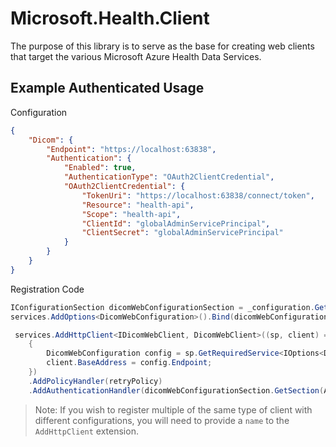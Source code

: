 # Microsoft.Health.Client

The purpose of this library is to serve as the base for creating web clients that target the various Microsoft Azure Health Data Services.

## Example Authenticated Usage

Configuration
```json
{
    "Dicom": {
        "Endpoint": "https://localhost:63838",
        "Authentication": {
            "Enabled": true,
            "AuthenticationType": "OAuth2ClientCredential",
            "OAuth2ClientCredential": {
                "TokenUri": "https://localhost:63838/connect/token",
                "Resource": "health-api",
                "Scope": "health-api",
                "ClientId": "globalAdminServicePrincipal",
                "ClientSecret": "globalAdminServicePrincipal"
            }
        }
    }
}
```

Registration Code
```csharp
IConfigurationSection dicomWebConfigurationSection = _configuration.GetSection("Dicom");
services.AddOptions<DicomWebConfiguration>().Bind(dicomWebConfigurationSection);

 services.AddHttpClient<IDicomWebClient, DicomWebClient>((sp, client) =>
    {
        DicomWebConfiguration config = sp.GetRequiredService<IOptions<DicomWebConfiguration>>().Value;
        client.BaseAddress = config.Endpoint;
    })
    .AddPolicyHandler(retryPolicy)
    .AddAuthenticationHandler(dicomWebConfigurationSection.GetSection(AuthenticationConfiguration.SectionName));
```

> Note: If you wish to register multiple of the same type of client with different configurations, you will need to provide a `name` to the `AddHttpClient` extension.  
